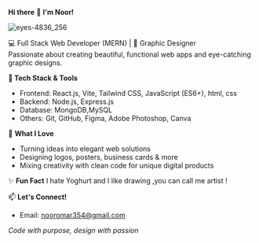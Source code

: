 **Hi there** 👋 **I'm Noor!**



![eyes-4836_256](https://github.com/user-attachments/assets/6f2cdb40-5e22-4c1e-a937-a96850796f84)


💻 Full Stack Web Developer (MERN) | 🎨 Graphic Designer  
Passionate about creating beautiful, functional web apps and eye-catching graphic designs.

**🚀 Tech Stack & Tools**
- Frontend: React.js, Vite, Tailwind CSS, JavaScript (ES6+), html, css
- Backend: Node.js, Express.js
- Database: MongoDB,MySQL
- Others: Git, GitHub, Figma, Adobe Photoshop, Canva

🎨 **What I Love**
- Turning ideas into elegant web solutions
- Designing logos, posters, business cards & more
- Mixing creativity with clean code for unique digital products

✨ **Fun Fact**
I hate Yoghurt
and I like drawing ,you can call me artist !

📫 **Let's Connect!**
- Email: nooromar354@gmail.com

_Code with purpose, design with passion_
